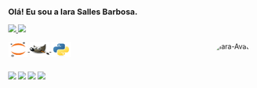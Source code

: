 ### Olá! Eu sou a Iara Salles Barbosa.


<div>
  <a href="https://github.com/iarasallesbarbosa">
  <img height="170em" src="https://github-readme-stats.vercel.app/api?username=iarasallesbarbosa&show_icons=true&theme=dracula&include_all_commits=true&count_private=true"/>
  <img height="170em" src="https://github-readme-stats.vercel.app/api/top-langs/?username=iarasallesbarbosa&layout=compact&langs_count=16&theme=dracula"/>
</div>

<div style="display: inline_block"><br>
  <img align="center" alt="Iara-Jupyter" height="30" width="40" src="https://raw.githubusercontent.com/devicons/devicon/master/icons/jupyter/jupyter-original.svg">
  <img align="center" alt="Iara-Gimp" height="30" width="40" src="https://raw.githubusercontent.com/devicons/devicon/master/icons/gimp/gimp-original.svg">
  <img align="center" alt="Iara-Python" height="30" width="40" src="https://raw.githubusercontent.com/devicons/devicon/master/icons/python/python-original.svg">
  <img align="right" alt="Iara-Avatar" height="150" style="border-radius:50px;" src="https://user-images.githubusercontent.com/92122877/233393114-b64bb6ff-a371-4f89-9968-58f01c23468d.png">
</div>
  
  ##

  <div> 
  <a href="https://www.instagram.com/isb.iarasallesbarbosa" target="_blank"><img src="https://img.shields.io/badge/-Instagram-%23E4405F?style=for-the-badge&logo=instagram&logoColor=white" target="_blank"></a>
     <a href="https://www.researchgate.net/profile/Iara-Barbosa-2" target="_blank"><img src="https://img.shields.io/badge/Research_Gate-00CCBB.svg?&style=for-the-badge&logo=ResearchGate&logoColor=white" target="_blank"></a>
  <a href = "mailto:arqurbinfo@gmail.com"><img src="https://img.shields.io/badge/Gmail-D14836?style=for-the-badge&logo=gmail&logoColor=white" target="_blank"></a>
  <a href="https://www.linkedin.com/in/iarasallesbarbosa" target="_blank"><img src="https://img.shields.io/badge/-LinkedIn-%230077B5?style=for-the-badge&logo=linkedin&logoColor=white" target="_blank"></a> 
  
</div>

